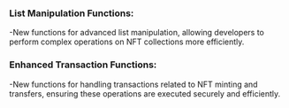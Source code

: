 ### List Manipulation Functions:

  -New functions for advanced list manipulation, allowing developers to perform complex operations on NFT collections more efficiently.
   
### Enhanced Transaction Functions:

  -New functions for handling transactions related to NFT minting and transfers, ensuring these operations are executed securely and efficiently.
